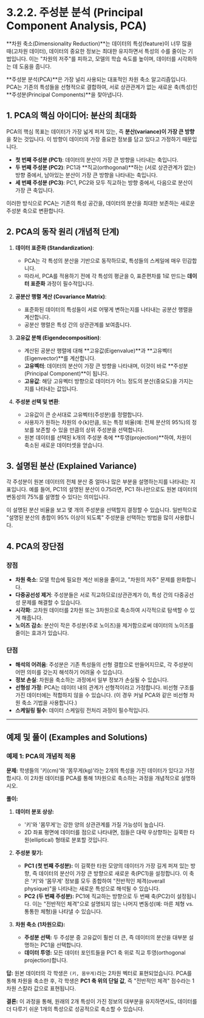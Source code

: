 # 3.2.2. 주성분 분석 (Principal Component Analysis, PCA)

**차원 축소(Dimensionality Reduction)**는 데이터의 특성(feature)이 너무 많을 때(고차원 데이터), 데이터의 중요한 정보는 최대한 유지하면서 특성의 수를 줄이는 기법입니다. 이는 "차원의 저주"를 피하고, 모델의 학습 속도를 높이며, 데이터를 시각화하는 데 도움을 줍니다.

**주성분 분석(PCA)**은 가장 널리 사용되는 대표적인 차원 축소 알고리즘입니다. PCA는 기존의 특성들을 선형적으로 결합하여, 서로 상관관계가 없는 새로운 축(특성)인 **주성분(Principal Components)**을 찾아냅니다.

## 1. PCA의 핵심 아이디어: 분산의 최대화

PCA의 핵심 목표는 데이터가 가장 넓게 퍼져 있는, 즉 **분산(variance)이 가장 큰 방향**을 찾는 것입니다. 이 방향이 데이터의 가장 중요한 정보를 담고 있다고 가정하기 때문입니다.

- **첫 번째 주성분 (PC1)**: 데이터의 분산이 가장 큰 방향을 나타내는 축입니다.
- **두 번째 주성분 (PC2)**: PC1과 **직교(orthogonal)**하는 (서로 상관관계가 없는) 방향 중에서, 남아있는 분산이 가장 큰 방향을 나타내는 축입니다.
- **세 번째 주성분 (PC3)**: PC1, PC2와 모두 직교하는 방향 중에서, 다음으로 분산이 가장 큰 축입니다.

이러한 방식으로 PCA는 기존의 특성 공간을, 데이터의 분산을 최대한 보존하는 새로운 주성분 축으로 변환합니다.

## 2. PCA의 동작 원리 (개념적 단계)

1.  **데이터 표준화 (Standardization)**:
    - PCA는 각 특성의 분산을 기반으로 동작하므로, 특성들의 스케일에 매우 민감합니다.
    - 따라서, PCA를 적용하기 전에 각 특성의 평균을 0, 표준편차를 1로 만드는 **데이터 표준화** 과정이 필수적입니다.

2.  **공분산 행렬 계산 (Covariance Matrix)**:
    - 표준화된 데이터의 특성들이 서로 어떻게 변하는지를 나타내는 공분산 행렬을 계산합니다.
    - 공분산 행렬은 특성 간의 상관관계를 보여줍니다.

3.  **고유값 분해 (Eigendecomposition)**:
    - 계산된 공분산 행렬에 대해 **고유값(Eigenvalue)**과 **고유벡터(Eigenvector)**를 계산합니다.
    - **고유벡터**: 데이터의 분산이 가장 큰 방향을 나타내며, 이것이 바로 **주성분(Principal Component)**이 됩니다.
    - **고유값**: 해당 고유벡터 방향으로 데이터가 어느 정도의 분산(중요도)을 가지는지를 나타내는 값입니다.

4.  **주성분 선택 및 변환**:
    - 고유값이 큰 순서대로 고유벡터(주성분)를 정렬합니다.
    - 사용자가 원하는 차원의 수(k)만큼, 또는 특정 비율(예: 전체 분산의 95%)의 정보를 보존할 수 있을 만큼의 상위 주성분을 선택합니다.
    - 원본 데이터를 선택된 k개의 주성분 축에 **투영(projection)**하여, 차원이 축소된 새로운 데이터셋을 얻습니다.

## 3. 설명된 분산 (Explained Variance)

각 주성분이 원본 데이터의 전체 분산 중 얼마나 많은 부분을 설명하는지를 나타내는 지표입니다. 예를 들어, PC1의 설명된 분산이 0.75라면, PC1 하나만으로도 원본 데이터의 변동성의 75%를 설명할 수 있다는 의미입니다.

이 설명된 분산 비율을 보고 몇 개의 주성분을 선택할지 결정할 수 있습니다. 일반적으로 "설명된 분산의 총합이 95% 이상이 되도록" 주성분을 선택하는 방법을 많이 사용합니다.

## 4. PCA의 장단점

### 장점
- **차원 축소**: 모델 학습에 필요한 계산 비용을 줄이고, "차원의 저주" 문제를 완화합니다.
- **다중공선성 제거**: 주성분들은 서로 직교하므로(상관관계가 0), 특성 간의 다중공선성 문제를 해결할 수 있습니다.
- **시각화**: 고차원 데이터를 2차원 또는 3차원으로 축소하여 시각적으로 탐색할 수 있게 해줍니다.
- **노이즈 감소**: 분산이 작은 주성분(주로 노이즈)을 제거함으로써 데이터의 노이즈를 줄이는 효과가 있습니다.

### 단점
- **해석의 어려움**: 주성분은 기존 특성들의 선형 결합으로 만들어지므로, 각 주성분이 어떤 의미를 갖는지 해석하기 어려울 수 있습니다.
- **정보 손실**: 차원을 축소하는 과정에서 일부 정보가 손실될 수 있습니다.
- **선형성 가정**: PCA는 데이터 내의 관계가 선형적이라고 가정합니다. 비선형 구조를 가진 데이터에는 적합하지 않을 수 있습니다. (이 경우 커널 PCA와 같은 비선형 차원 축소 기법을 사용합니다.)
- **스케일링 필수**: 데이터 스케일링 전처리 과정이 필수적입니다.

---

## 예제 및 풀이 (Examples and Solutions)

### 예제 1: PCA의 개념적 적용

**문제:** 학생들의 '키(cm)'와 '몸무게(kg)'라는 2개의 특성을 가진 데이터가 있다고 가정합시다. 이 2차원 데이터를 PCA를 통해 1차원으로 축소하는 과정을 개념적으로 설명하시오.

**풀이:**

1.  **데이터 분포 상상:**
    - '키'와 '몸무게'는 강한 양의 상관관계를 가질 가능성이 높습니다.
    - 2D 좌표 평면에 데이터를 점으로 나타내면, 점들은 대략 우상향하는 길쭉한 타원(elliptical) 형태로 분포할 것입니다.

2.  **주성분 찾기:**
    - **PC1 (첫 번째 주성분):** 이 길쭉한 타원 모양의 데이터가 가장 길게 퍼져 있는 방향, 즉 데이터의 분산이 가장 큰 방향으로 새로운 축(PC1)을 설정합니다. 이 축은 '키'와 '몸무게' 정보를 모두 종합하여 "전반적인 체격(overall physique)"을 나타내는 새로운 특성으로 해석될 수 있습니다.
    - **PC2 (두 번째 주성분):** PC1에 직교하는 방향으로 두 번째 축(PC2)이 설정됩니다. 이는 "전반적인 체격"으로 설명되지 않는 나머지 변동성(예: 마른 체형 vs. 통통한 체형)을 나타낼 수 있습니다.

3.  **차원 축소 (1차원으로):**
    - **주성분 선택:** 두 주성분 중 고유값이 훨씬 더 큰, 즉 데이터의 분산을 대부분 설명하는 PC1을 선택합니다.
    - **데이터 투영:** 모든 데이터 포인트들을 PC1 축 위로 직교 투영(orthogonal projection)합니다.

**답:**
원본 데이터의 각 학생은 `(키, 몸무게)`라는 2차원 벡터로 표현되었습니다. PCA를 통해 차원을 축소한 후, 각 학생은 **PC1 축 위의 단일 값**, 즉 "전반적인 체격" 점수라는 1차원 스칼라 값으로 표현됩니다.

**결론:**
이 과정을 통해, 원래의 2개 특성이 가진 정보의 대부분을 유지하면서도, 데이터를 더 다루기 쉬운 1개의 특성으로 성공적으로 축소할 수 있습니다.
